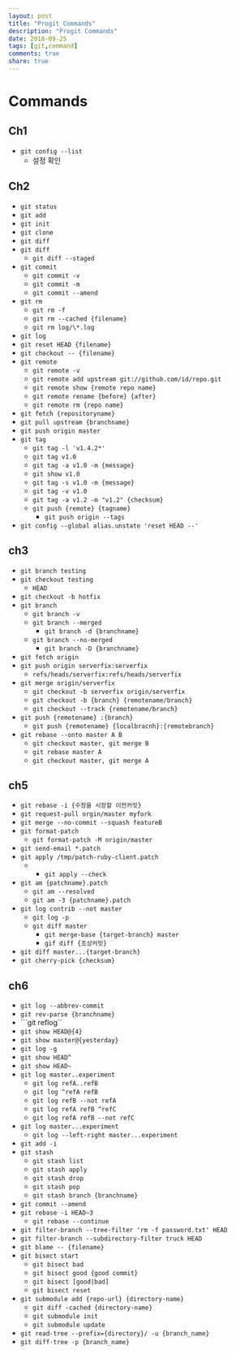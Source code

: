 ```yaml
---
layout: post
title: "Progit Commands"
description: "Progit Commands"
date: 2018-09-25
tags: [git,command]
comments: true
share: true
---
```


# Commands
## Ch1
- ```git config --list```  
  - 설정 확인

## Ch2
- ```git status```
- ```git add```
- ```git init```
- ```git clone```
- ```git diff```
- ```git diff```
  - ```git diff --staged```
- ```git commit```
  - ```git commit -v```
  - ```git commit -m```
  - ```git commit --amend```
- ```git rm```
  - ```git rm -f```
  - ```git rm --cached {filename}```
  - ```git rm log/\*.log```
- ```git log```
- ```git reset HEAD {filename}```
- ```git checkout -- {filename}```
- ```git remote```
  - ```git remote -v```
  - ```git remote add upstream git://github.com/id/repo.git```
  - ```git remote show {remote repo name}```
  - ```git remote rename {before} {after}```
  - ```git remote rm {repo name}```
- ```git fetch {repositoryname}```
- ```git pull upstream {branchname}```
- ```git push origin master```
- ```git tag```
  - ```git tag -l 'v1.4.2*'```
  - ```git tag v1.0 ```
  - ```git tag -a v1.0 -m {message}```
  - ```git show v1.0```
  - ```git tag -s v1.0 -m {message}```
  - ```git tag -v v1.0```
  - ```git tag -a v1.2 -m "v1.2" {checksum}```
  - ```git push {remote} {tagname}```
    - ```git push origin --tags```
- ```git config --global alias.unstate 'reset HEAD --'```

## ch3
- ```git branch testing```
- ```git checkout testing```
  - ```HEAD```
- ```git checkout -b hotfix```
- ```git branch```
  - ```git branch -v```
  - ```git branch --merged```
    - ```git branch -d {branchname}``` 
  - ```git branch --no-merged```
    - ```git branch -D {branchname}```
- ```git fetch origin```
- ```git push origin serverfix:serverfix```
  - ```refs/heads/serverfix:refs/heads/serverfix```
- ```git merge origin/serverfix```
  - ```git checkout -b serverfix origin/serverfix```
  - ```git checkout -b {branch} {remotename/branch}```
  - ```git checkout --track {remotename/branch}```
- ```git push {remotename} :{branch}```
  - ```git push {remotename} {localbracnh}:{remotebranch}```
- ```git rebase --onto master A B```
    - ```git checkout master, git merge B```
    - ```git rebase master A```
    - ```git checkout master, git merge A```

## ch5
- ```git rebase -i {수정을 시장할 이전커밋}```
- ```git request-pull orgin/master myfork```
- ```git merge --no-commit --squash featureB```
- ```git format-patch```
  - ```git format-patch -M origin/master```
- ```git send-email *.patch```
- ```git apply /tmp/patch-ruby-client.patch```
  - - ```git apply --check```   
- ```git am {patchname}.patch```
  - ```git am --resolved```
  - ```git am -3 {patchname}.patch```
- ```git log contrib --not master```
  - ```git log -p```
  - ```git diff master```
    - ```git merge-base {target-branch} master```
    - ```gif diff {조상커밋}```
- ```git diff master...{target-branch}```
- ```git cherry-pick {checksum}```

## ch6
- ```git log --abbrev-commit```
- ```git rev-parse {branchname}```
- ```git reflog``
- ```git show HEAD@{4}```
- ```git show master@{yesterday}```
- ```git log -g```
- ```git show HEAD^```
- ```git show HEAD~```
- ```git log master..experiment```
  - ```git log refA..refB```
  - ```git log ^refA refB```
  - ```git log refB --not refA```
  - ```git log refA refB ^refC```
  - ```git log refA refB --not refC```
- ```git log master...experiment```
  - ```git log --left-right master...experiment```
- ```git add -i```
- ```git stash```
  - ```git stash list```
  - ```git stash apply```
  - ```git stash drop```
  - ```git stash pop```
  - ```git stash branch {branchname}```
- ```git commit --amend```
- ```git rebase -i HEAD~3```
  - ```git rebase --continue```
- ```git filter-branch --tree-filter 'rm -f password.txt' HEAD```
- ```git filter-branch --subdirectory-filter truck HEAD```
- ```git blame -- {filename}```
- ```git bisect start```
  - ```git bisect bad```
  - ```git bisect good {good commit}```
  - ```git bisect [good|bad]```
  - ```git bisect reset```
- ```git submodule add {repo-url} {directory-name}```
  - ```git diff -cached {directory-name}```
  - ```git submodule init```
  - ```git submodule update```
- ```git read-tree --prefix={directory}/ -u {branch_name}```
- ```git diff-tree -p {branch_name}```


